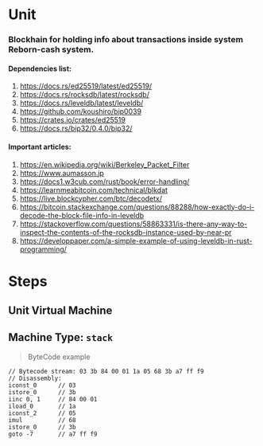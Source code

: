 # Unit
### Blockhain for holding info about transactions inside system Reborn-cash system.
#### Dependencies list:
1. https://docs.rs/ed25519/latest/ed25519/
2. https://docs.rs/rocksdb/latest/rocksdb/
3. https://docs.rs/leveldb/latest/leveldb/
4. https://github.com/koushiro/bip0039
5. https://crates.io/crates/ed25519
6. https://docs.rs/bip32/0.4.0/bip32/

#### Important articles:
1. https://en.wikipedia.org/wiki/Berkeley_Packet_Filter
2. https://www.aumasson.jp
3. https://docs1.w3cub.com/rust/book/error-handling/
4. https://learnmeabitcoin.com/technical/blkdat
5. https://live.blockcypher.com/btc/decodetx/
6. https://bitcoin.stackexchange.com/questions/88288/how-exactly-do-i-decode-the-block-file-info-in-leveldb
7. https://stackoverflow.com/questions/58863331/is-there-any-way-to-inspect-the-contents-of-the-rocksdb-instance-used-by-near-pr
8. https://developpaper.com/a-simple-example-of-using-leveldb-in-rust-programming/

# Steps
## Unit Virtual Machine
## Machine Type: `stack`
> ByteCode example
```
// Bytecode stream: 03 3b 84 00 01 1a 05 68 3b a7 ff f9
// Disassembly:
iconst_0      // 03
istore_0      // 3b
iinc 0, 1     // 84 00 01
iload_0       // 1a
iconst_2      // 05
imul          // 68
istore_0      // 3b
goto -7       // a7 ff f9
```
